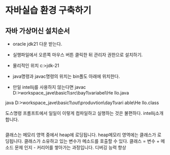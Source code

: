 # 자바실습 환경 구축하기

## 자바 가상머신 설치순서
- oracle jdk21 다운 받는다.
- 실행파일에서 오른쪽 마우스 버튼 클릭한 뒤 관리자 권한으로 설치하기.

- 물리적인 위치
c:\>jdk-21
 - java명령과 javac명령의 위치는 bin폴도 아래에 위치한다.
 - 만일 intellij를 사용하지 않는다면
javac
D:\>workspace_jave\basic1\src\bay1\variabel\He
llo.java

java
D:\>workspace_jave\basic1\out\produvtion\day1\vari
able\He
llo.class

도스명령 프롬프트에서 일일이 이렇게 컴파일하고 실행하는 것은 불편하다.
intellij소개 합니다. <br />

<img src=""/>

클래스는 메모리 영역 중에서 heap에 로딩됩니다.
heap메모리 영역에는 클래스가 로딩됩니다.
클래스가 소유하고 있는 변수가 메소드를 호출할 수 있다.
클래스 = 변수 + 메소드
문제 인지 - 커리어를 쌓아가는 과정입니다.
디버깅 능력 향상